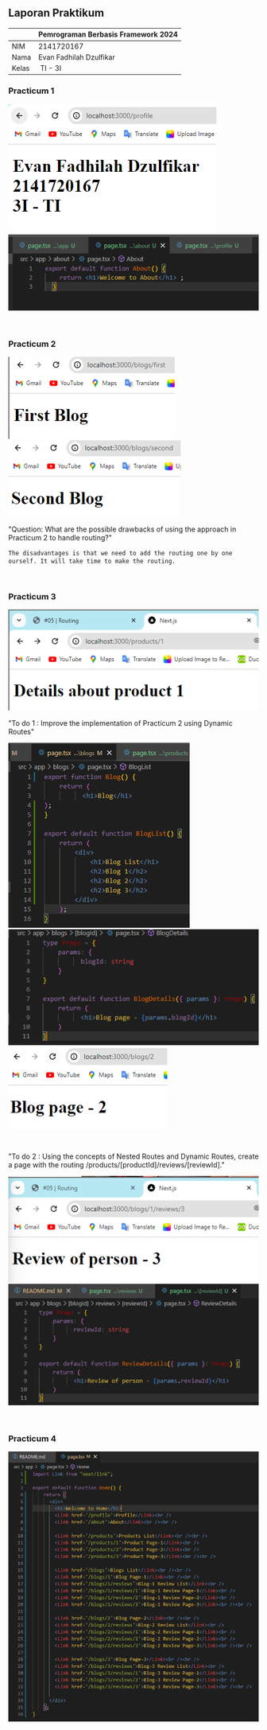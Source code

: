 ## Laporan Praktikum

|  | Pemrograman Berbasis Framework 2024 |
|--|--|
| NIM |  2141720167|
| Nama |  Evan Fadhilah Dzulfikar |
| Kelas | TI - 3I |


### Practicum 1

![Screenshot](src/app/images/01.png)
![Screenshot](src/app/images/01.1.png)

<br />

### Practicum 2

![Screenshot](src/app/images/02.png)
![Screenshot](src/app/images/02.1.png)

"Question: What are the possible drawbacks of using the approach in Practicum 2 to handle routing?"

    The disadvantages is that we need to add the routing one by one ourself. It will take time to make the routing.

<br />

### Practicum 3

![Screenshot](src/app/images/03.png)

"To do 1 : Improve the implementation of Practicum 2 using Dynamic Routes"

![Screenshot](src/app/images/03.1.png)
![Screenshot](src/app/images/03.2.png)
![Screenshot](src/app/images/03.3.png)

<br />

"To do 2 : Using the concepts of Nested Routes and Dynamic Routes, create a page with the routing /products/[productId]/reviews/[reviewId]."

![Screenshot](src/app/images/03.4.png)
![Screenshot](src/app/images/03.5.png)

<br />

### Practicum 4

![Screenshot](src/app/images/04.png)



<br />